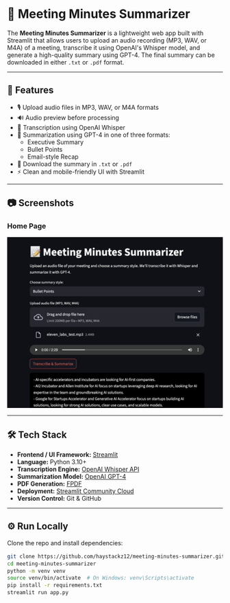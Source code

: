 # 📝 Meeting Minutes Summarizer

The **Meeting Minutes Summarizer** is a lightweight web app built with Streamlit that allows users to upload an audio recording (MP3, WAV, or M4A) of a meeting, transcribe it using OpenAI's Whisper model, and generate a high-quality summary using GPT-4. The final summary can be downloaded in either `.txt` or `.pdf` format.

---

## 🚀 Features

- 🎙 Upload audio files in MP3, WAV, or M4A formats
- 🔊 Audio preview before processing
- 🧠 Transcription using OpenAI Whisper
- 📝 Summarization using GPT-4 in one of three formats:
  - Executive Summary
  - Bullet Points
  - Email-style Recap
- 💾 Download the summary in `.txt` or `.pdf`
- ⚡ Clean and mobile-friendly UI with Streamlit

---

## 📷 Screenshots

### Home Page  
![Home](screenshots/screenshot.png)

---

## 🛠 Tech Stack

- **Frontend / UI Framework:** [Streamlit](https://streamlit.io/)
- **Language:** Python 3.10+
- **Transcription Engine:** [OpenAI Whisper API](https://platform.openai.com/docs/guides/speech-to-text)
- **Summarization Model:** [OpenAI GPT-4](https://platform.openai.com/docs/guides/gpt)
- **PDF Generation:** [FPDF](https://py-pdf.github.io/fpdf2/)
- **Deployment:** [Streamlit Community Cloud](https://streamlit.io/cloud)
- **Version Control:** Git & GitHub

---

## ⚙️ Run Locally

Clone the repo and install dependencies:

```bash
git clone https://github.com/haystackz12/meeting-minutes-summarizer.git
cd meeting-minutes-summarizer
python -m venv venv
source venv/bin/activate  # On Windows: venv\Scripts\activate
pip install -r requirements.txt
streamlit run app.py

